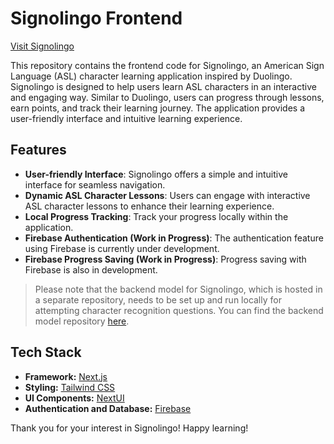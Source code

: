 # Signolingo Frontend

[Visit Signolingo](https://signolingo.vercel.app/)

This repository contains the frontend code for Signolingo, an American Sign Language (ASL) character learning application inspired by Duolingo. Signolingo is designed to help users learn ASL characters in an interactive and engaging way. Similar to Duolingo, users can progress through lessons, earn points, and track their learning journey. The application provides a user-friendly interface and intuitive learning experience.

## Features

- **User-friendly Interface**: Signolingo offers a simple and intuitive interface for seamless navigation.
- **Dynamic ASL Character Lessons**: Users can engage with interactive ASL character lessons to enhance their learning experience.
- **Local Progress Tracking**: Track your progress locally within the application.
- **Firebase Authentication (Work in Progress)**: The authentication feature using Firebase is currently under development.
- **Firebase Progress Saving (Work in Progress)**: Progress saving with Firebase is also in development.

> Please note that the backend model for Signolingo, which is hosted in a separate repository, needs to be set up and run locally for attempting character recognition questions. You can find the backend model repository [here](https://github.com/NivedhaBalamurugan/signolingo-model/).

## Tech Stack

- **Framework:** [Next.js](https://nextjs.org)
- **Styling:** [Tailwind CSS](https://tailwindcss.com)
- **UI Components:** [NextUI](https://nextui.org/)
- **Authentication and Database:** [Firebase](https://firebase.google.com/)


Thank you for your interest in Signolingo! Happy learning!

